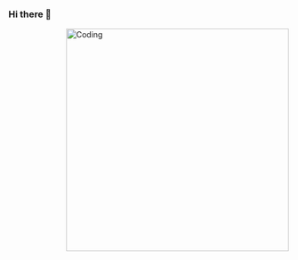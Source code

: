 ### Hi there 👋

<!--
**sergiosteevens/sergiosteevens** is a ✨ _special_ ✨ repository because its `README.md` (this file) appears on your GitHub profile.
-->
<!--<iframe src="https://giphy.com/embed/26tn33aiTi1jkl6H6" width="480" height="270" frameBorder="0" class="giphy-embed" allowFullScreen></iframe>-->
<!--<p><a href="https://giphy.com/gifs/screen-monitor-closeup-26tn33aiTi1jkl6H6">via GIPHY</a></p>-->
  [<img align="right" alt="Coding" width="400" src="https://giphy.com/embed/26tn33aiTi1jkl6H6">](url)
